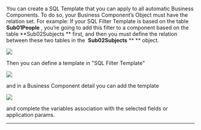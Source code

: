 You can create a SQL Template that you can apply to all automatic Business Components.
To do so, your Business Component&#8217;s Object must have the relation set.
For example: If your SQL Filter Template is based on the table  **Sub01People** , you&#8217;re going to add this filter to a component based on the table  **Sub02Subjects ** first, and then you must define the relation between these two tables in the  **Sub02Subjects**  ** ** object.

![](http://4wsplatform.org/wp-content/uploads/2015/12/Relation-1024x452.jpg)

Then you can define a template in "SQL Filter Template"

![](http://4wsplatform.org/wp-content/uploads/2015/12/SQLFilter-1024x518.jpg)

and in a Business Component detail you can add the template

![](http://4wsplatform.org/wp-content/uploads/2015/12/assignSQLTemplate-1024x491.jpg)

and complete the variables association with the selected fields or application params.

                

---



